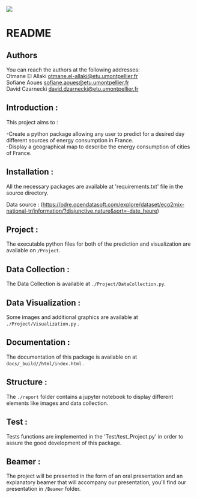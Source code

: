 


![](https://github.com/otmaneelallaki/HAX712X-DOS/blob/main/Beamer/carte_de_france.png=100x20)


# README


## Authors

You can reach the authors at the following addresses: <br/>
Otmane El Allaki otmane.el-allaki@etu.umontpellier.fr <br/>
Sofiane Aoues  sofiane.aoues@etu.umontpellier.fr <br/>
David Czarnecki  david.dzarnecki@etu.umontpellier.fr

## Introduction : 
This project aims to : <br/>

-Create  a python package allowing any user to predict for a desired day different sources of energy consumption in France. <br/>
-Display a geographical map to describe the energy consumption of cities of France.

## Installation : 
All the necessary packages are available at 'requirements.txt' file in the source directory.
<br/>

Data source :  (https://odre.opendatasoft.com/explore/dataset/eco2mix-national-tr/information/?disjunctive.nature&sort=-date_heure)
## Project : 
The executable python files for both of the prediction and visualization are available on `/Project`.
## Data Collection : 
The Data Collection is available at ` ./Project/DataCollection.py `.
## Data Visualization : 
Some images and additional graphics are available at ` ./Project/Visualization.py` . 

## Documentation : 
The documentation of this package is available on at `docs/_build//html/index.html` .
## Structure : 
The `./report` folder contains a jupyter notebook to display different elements like images and data collection.
## Test : 
Tests functions are implemented in the 'Test/test_Project.py' in order to assure the good development of this package.
## Beamer : 
The project will be presented in the form of an oral presentation and an explanatory beamer that will accompany our presentation, you'll find our presentation in `/Beamer` folder.
